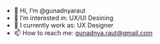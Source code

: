 - 👋 Hi, I’m @gunadnyaraut
- 👀 I’m interested in: UX/UI Desining
- 🌱 I currently work as: UX Designer
- 📫 How to reach me: gunadnya.raut@gmail.com

<!---
gunadnyaraut/gunadnyaraut is a ✨ special ✨ repository because its `README.md` (this file) appears on your GitHub profile.
You can click the Preview link to take a look at your changes.
--->
